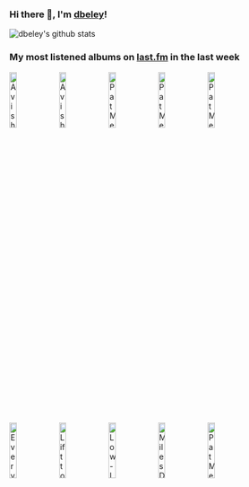 ### Hi there 👋, I'm [dbeley](https://dbeley.ovh/en)!

![dbeley's github stats](https://github-readme-stats.vercel.app/api?username=dbeley)

### My most listened albums on [last.fm](https://www.last.fm/user/d_beley) in the last week

[<img src='https://lastfm.freetls.fastly.net/i/u/300x300/7740e267173ac774adddc166b3092b81.jpg' width='16%' height='16%' alt='Avishai Cohen - Shifting Sands'>](https://www.last.fm/music/avishai%2bcohen/shifting%2bsands)&nbsp;
[<img src='https://lastfm.freetls.fastly.net/i/u/300x300/efe46919a3e9bb25807dd887707ac318.jpg' width='16%' height='16%' alt='Avishai Cohen - Two Roses'>](https://www.last.fm/music/avishai%2bcohen/two%2broses)&nbsp;
[<img src='https://lastfm.freetls.fastly.net/i/u/300x300/c8c644f577f4b81249eb414ae6e88d7c.jpg' width='16%' height='16%' alt='Pat Metheny - Watercolors'>](https://www.last.fm/music/pat%2bmetheny/watercolors)&nbsp;
[<img src='https://lastfm.freetls.fastly.net/i/u/300x300/1a82fa95053d61c91360791ede73d106.jpg' width='16%' height='16%' alt='Pat Metheny - Bright Size Life'>](https://www.last.fm/music/pat%2bmetheny/bright%2bsize%2blife)&nbsp;
[<img src='https://lastfm.freetls.fastly.net/i/u/300x300/1aef5b81864842629b4d3f58816abaf7.png' width='16%' height='16%' alt='Pat Metheny Group - Still Life (Talking)'>](https://www.last.fm/music/pat%2bmetheny%2bgroup/still%2blife%2b%2528talking%2529)&nbsp;
<br>
[<img src='https://lastfm.freetls.fastly.net/i/u/300x300/636bb0ff2f18ea8614ca670f4852d175.jpg' width='16%' height='16%' alt='Everything Everything - Raw Data Feel'>](https://www.last.fm/music/everything%2beverything/raw%2bdata%2bfeel)&nbsp;
[<img src='https://lastfm.freetls.fastly.net/i/u/300x300/9bbf12e63295dd8febbf8e759e8a6257.jpg' width='16%' height='16%' alt='Lift to Experience - The Texas-Jerusalem Crossroads'>](https://www.last.fm/music/lift%2bto%2bexperience/the%2btexas-jerusalem%2bcrossroads)&nbsp;
[<img src='https://lastfm.freetls.fastly.net/i/u/300x300/b4bacbf53718cac5b13a020a9b7fbcf0.jpg' width='16%' height='16%' alt='Low - I Could Live in Hope'>](https://www.last.fm/music/low/i%2bcould%2blive%2bin%2bhope)&nbsp;
[<img src='https://lastfm.freetls.fastly.net/i/u/300x300/464aada2722f1c246f7beed88cc5b8d7.jpg' width='16%' height='16%' alt='Miles Davis - Someday My Prince Will Come'>](https://www.last.fm/music/miles%2bdavis/someday%2bmy%2bprince%2bwill%2bcome)&nbsp;
[<img src='https://lastfm.freetls.fastly.net/i/u/300x300/691710b330bc4268c2e9d8ff29557703.jpg' width='16%' height='16%' alt='Pat Metheny & Lyle Mays - As Falls Wichita, So Falls Wichita Falls'>](https://www.last.fm/music/pat%2bmetheny%2b%2526%2blyle%2bmays/as%2bfalls%2bwichita%252c%2bso%2bfalls%2bwichita%2bfalls)&nbsp;
<br>
